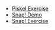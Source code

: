 - [Piskel Exercise](PiskelExercise.md)
- [Snap! Demo](SnapDemo.md)
- [Snap! Exercise](SnapExercise.md)